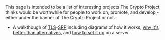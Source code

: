 This page is intended to be a list of interesting projects The Crypto Project thinks would be worthwhile for people to work on, promote, and develop - either under the banner of The Crypto Project or not.

 - A walkthough of [TLS](http://tools.ietf.org/html/rfc5054)-[SRP](http://en.wikipedia.org/wiki/TLS-SRP) including diagrams of how it works, [why it's better than alternatives](http://rdist.root.org/2010/09/08/clench-is-inferior-to-tlssrp/), and [how to set it up](/projects/bleeding/) on a server.